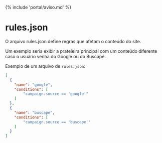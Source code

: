 {% include 'portal/aviso.md' %}

# rules.json

O arquivo rules.json define regras que afetam o conteúdo do site.

Um exemplo seria exibir a prateleira principal com um conteúdo diferente caso o usuário venha do Google ou do Buscapé.

Exemplo de um arquivo de `rules.json`:
```json
[
  {
    "name": "google",
    "conditions": [
        "campaign.source == 'google'"
    ]
  },
  {
    "name": "buscape",
    "conditions": [
        "campaign.source == 'buscape'"
    ]
  }
]
```
